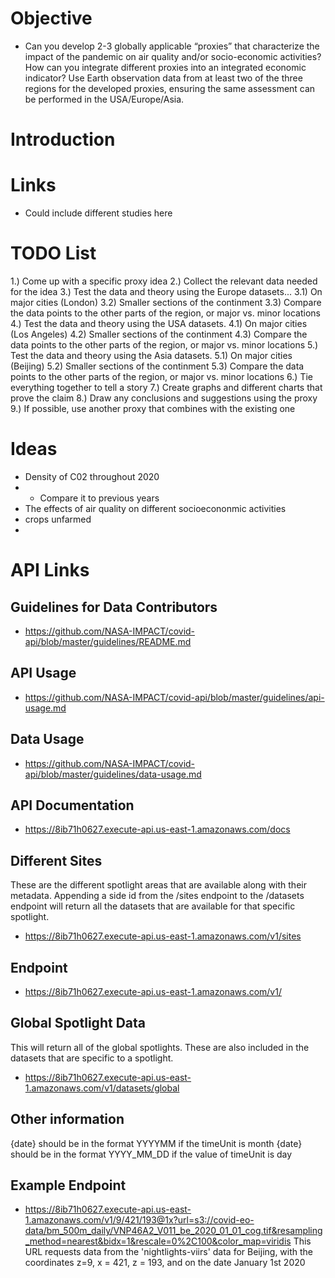 # Objective
- Can you develop 2-3 globally applicable “proxies” that characterize the impact of the pandemic on air quality and/or socio-economic activities?
 How can you integrate different proxies into an integrated economic indicator? Use Earth observation data from at least two of the three regions
 for the developed proxies, ensuring the same assessment can be performed in the USA/Europe/Asia. 
# Introduction

# Links
- Could include different studies here
# TODO List
1.) Come up with a specific proxy idea
2.) Collect the relevant data needed for the idea
3.) Test the data and theory using the Europe datasets...
3.1) On major cities (London)
3.2) Smaller sections of the continment
3.3) Compare the data points to the other parts of the region, or major vs. minor locations
4.) Test the data and theory using the USA datasets.
4.1) On major cities (Los Angeles)
4.2) Smaller sections of the continment
4.3) Compare the data points to the other parts of the region, or major vs. minor locations
5.) Test the data and theory using the Asia datasets.
5.1) On major cities (Beijing)
5.2) Smaller sections of the continment
5.3) Compare the data points to the other parts of the region, or major vs. minor locations
6.) Tie everything together to tell a story
7.) Create graphs and different charts that prove the claim
8.) Draw any conclusions and suggestions using the proxy
9.) If possible, use another proxy that combines with the existing one
# Ideas
- Density of C02 throughout 2020
- - Compare it to previous years
- The effects of air quality on different socioecononmic activities
- crops unfarmed
- 

# API Links
## Guidelines for Data Contributors
- https://github.com/NASA-IMPACT/covid-api/blob/master/guidelines/README.md
## API Usage
- https://github.com/NASA-IMPACT/covid-api/blob/master/guidelines/api-usage.md
## Data Usage
- https://github.com/NASA-IMPACT/covid-api/blob/master/guidelines/data-usage.md
## API Documentation
- https://8ib71h0627.execute-api.us-east-1.amazonaws.com/docs
## Different Sites
These are the different spotlight areas that are available along with their metadata. Appending a side id from the /sites endpoint to the /datasets endpoint will return all the datasets that are available for that specific spotlight.
- https://8ib71h0627.execute-api.us-east-1.amazonaws.com/v1/sites
## Endpoint
- https://8ib71h0627.execute-api.us-east-1.amazonaws.com/v1/
## Global Spotlight Data
This will return all of the global spotlights. These are also included in the datasets that are specific to a spotlight.
- https://8ib71h0627.execute-api.us-east-1.amazonaws.com/v1/datasets/global
## Other information
{date} should be in the format YYYYMM if the timeUnit is month
{date} should be in the format YYYY_MM_DD if the value of timeUnit is day
## Example Endpoint
- https://8ib71h0627.execute-api.us-east-1.amazonaws.com/v1/9/421/193@1x?url=s3://covid-eo-data/bm_500m_daily/VNP46A2_V011_be_2020_01_01_cog.tif&resampling_method=nearest&bidx=1&rescale=0%2C100&color_map=viridis
This URL requests data from the 'nightlights-viirs' data for Beijing, with the coordinates z=9, x = 421, z = 193, and on the date January 1st 2020